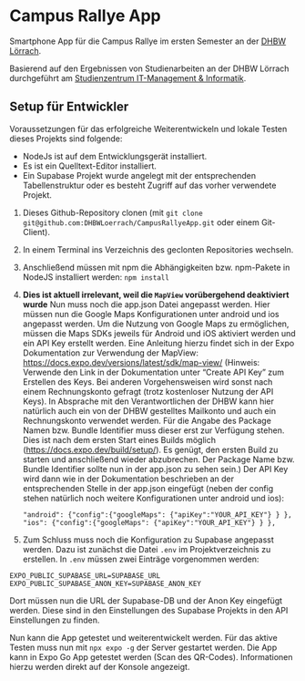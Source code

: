 # Campus Rallye App

Smartphone App für die Campus Rallye im ersten Semester an der [DHBW Lörrach](https://dhbw-loerrach.de).

Basierend auf den Ergebnissen von Studienarbeiten an der DHBW Lörrach durchgeführt
am [Studienzentrum IT-Management & Informatik](https://dhbw-loerrach.de/szi).

## Setup für Entwickler

Voraussetzungen für das erfolgreiche Weiterentwickeln und lokale Testen dieses Projekts sind folgende:

- NodeJs ist auf dem Entwicklungsgerät installiert.
- Es ist ein Quelltext-Editor installiert.
- Ein Supabase Projekt wurde angelegt mit der entsprechenden Tabellenstruktur oder es besteht Zugriff auf das vorher verwendete Projekt.

1. Dieses Github-Repository clonen (mit `git clone git@github.com:DHBWLoerrach/CampusRallyeApp.git` oder einem Git-Client).

1. In einem Terminal ins Verzeichnis des geclonten Repositories wechseln.

1. Anschließend müssen mit npm die Abhängigkeiten bzw. npm-Pakete in NodeJS installiert werden:
   `npm install`

1. **Dies ist aktuell irrelevant, weil die `MapView` vorübergehend deaktiviert wurde**
   Nun muss noch die app.json Datei angepasst werden. Hier müssen nun die Google Maps Konfigurationen unter android und ios angepasst werden. Um die Nutzung von Google Maps zu ermöglichen, müssen die Maps SDKs jeweils für Android und iOS aktiviert werden und ein API Key erstellt werden. Eine Anleitung hierzu findet sich in der Expo Dokumentation zur Verwendung der MapView: https://docs.expo.dev/versions/latest/sdk/map-view/ (Hinweis: Verwende den Link in der Dokumentation unter “Create API Key” zum Erstellen des Keys. Bei anderen Vorgehensweisen wird sonst nach einem Rechnungskonto gefragt (trotz kostenloser Nutzung der API Keys). In Absprache mit den Verantwortlichen der DHBW kann hier natürlich auch ein von der DHBW gestelltes Mailkonto und auch ein Rechnungskonto verwendet werden. Für die Angabe des Package Namen bzw. Bundle Identifier muss dieser erst zur Verfügung stehen. Dies ist nach dem ersten Start eines Builds möglich (https://docs.expo.dev/build/setup/). Es genügt, den ersten Build zu starten und anschließend wieder abzubrechen. Der Package Name bzw. Bundle Identifier sollte nun in der app.json zu sehen sein.)
   Der API Key wird dann wie in der Dokumentation beschrieben an der entsprechenden Stelle in der app.json eingefügt (neben der config stehen natürlich noch weitere Konfigurationen unter android und ios):
   ```
   "android": {"config":{"googleMaps": {"apiKey":"YOUR_API_KEY"} } },
   "ios": {"config":{"googleMaps": {"apiKey":"YOUR_API_KEY"} } },
   ```

1. Zum Schluss muss noch die Konfiguration zu Supabase angepasst werden. Dazu ist zunächst die Datei `.env` im Projektverzeichnis zu erstellen. In `.env` müssen zwei Einträge vorgenommen werden:
```
EXPO_PUBLIC_SUPABASE_URL=SUPABASE_URL
EXPO_PUBLIC_SUPABASE_ANON_KEY=SUPABASE_ANON_KEY
```
Dort müssen nun die URL der Supabase-DB und der Anon Key eingefügt werden. Diese sind in den Einstellungen des Supabase Projekts in den API Einstellungen zu finden.

Nun kann die App getestet und weiterentwickelt werden. Für das aktive Testen muss nun mit `npx expo -g` der Server gestartet werden. Die App kann in Expo Go App getestet werden (Scan des QR-Codes). Informationen hierzu werden direkt auf der Konsole angezeigt.

